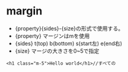 # margin
- {property}{sides}-{size}の形式で使用する。
- {property} マージンはmを使用
- {sides} t(top) b(bottom) s(start左) e(end右)
- {size} マージの大きさを0~5で指定

```
<h1 class="m-5">Hello world</h1>//すべての
```
